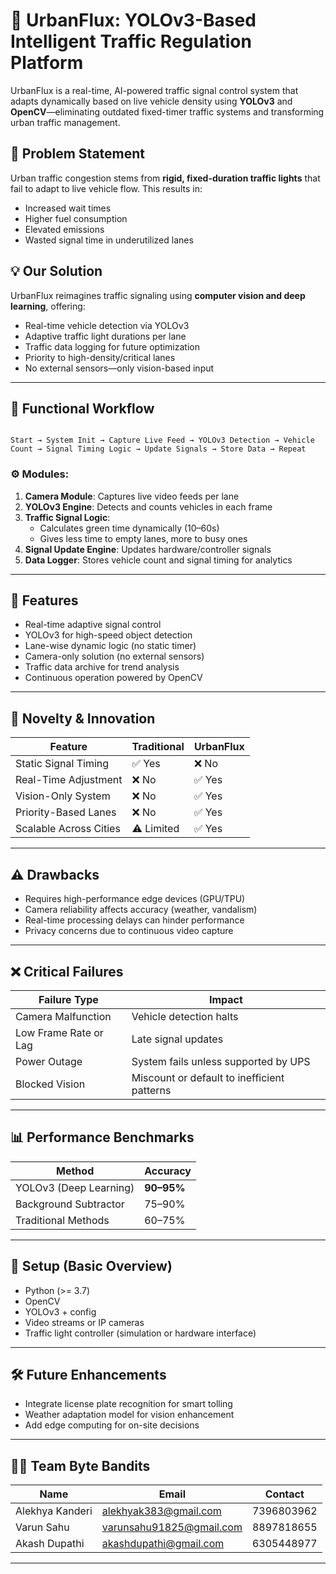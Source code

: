 
# 🚦 UrbanFlux: YOLOv3-Based Intelligent Traffic Regulation Platform

UrbanFlux is a real-time, AI-powered traffic signal control system that adapts dynamically based on live vehicle density using **YOLOv3** and **OpenCV**—eliminating outdated fixed-timer traffic systems and transforming urban traffic management.

## 📌 Problem Statement

Urban traffic congestion stems from **rigid, fixed-duration traffic lights** that fail to adapt to live vehicle flow. This results in:

* Increased wait times
* Higher fuel consumption
* Elevated emissions
* Wasted signal time in underutilized lanes

## 💡 Our Solution

UrbanFlux reimagines traffic signaling using **computer vision and deep learning**, offering:

* Real-time vehicle detection via YOLOv3
* Adaptive traffic light durations per lane
* Traffic data logging for future optimization
* Priority to high-density/critical lanes
* No external sensors—only vision-based input

---

## 🔧 Functional Workflow

```plaintext

Start → System Init → Capture Live Feed → YOLOv3 Detection → Vehicle Count → Signal Timing Logic → Update Signals → Store Data → Repeat

```

### ⚙️ Modules:

1. **Camera Module**: Captures live video feeds per lane
2. **YOLOv3 Engine**: Detects and counts vehicles in each frame
3. **Traffic Signal Logic**:
   * Calculates green time dynamically (10–60s)
   * Gives less time to empty lanes, more to busy ones
4. **Signal Update Engine**: Updates hardware/controller signals
5. **Data Logger**: Stores vehicle count and signal timing for analytics

---

## 🚀 Features

* Real-time adaptive signal control
* YOLOv3 for high-speed object detection
* Lane-wise dynamic logic (no static timer)
* Camera-only solution (no external sensors)
* Traffic data archive for trend analysis
* Continuous operation powered by OpenCV

---

## 🧪 Novelty & Innovation

| Feature                | Traditional | UrbanFlux |
| ---------------------- | ----------- | --------- |
| Static Signal Timing   | ✅ Yes       | ❌ No      |
| Real-Time Adjustment   | ❌ No        | ✅ Yes     |
| Vision-Only System     | ❌ No        | ✅ Yes     |
| Priority-Based Lanes   | ❌ No        | ✅ Yes     |
| Scalable Across Cities | ⚠️ Limited  | ✅ Yes     |

---

## ⚠️ Drawbacks

* Requires high-performance edge devices (GPU/TPU)
* Camera reliability affects accuracy (weather, vandalism)
* Real-time processing delays can hinder performance
* Privacy concerns due to continuous video capture

---

## ❌ Critical Failures

| Failure Type          | Impact                                      |
| --------------------- | ------------------------------------------- |
| Camera Malfunction    | Vehicle detection halts                     |
| Low Frame Rate or Lag | Late signal updates                         |
| Power Outage          | System fails unless supported by UPS        |
| Blocked Vision        | Miscount or default to inefficient patterns |

---

## 📊 Performance Benchmarks

| Method                 | Accuracy   |
| ---------------------- | ---------- |
| YOLOv3 (Deep Learning) | **90–95%** |
| Background Subtractor  | 75–90%     |
| Traditional Methods    | 60–75%     |

---

## 📌 Setup (Basic Overview)

* Python (>= 3.7)
* OpenCV
* YOLOv3 + config
* Video streams or IP cameras
* Traffic light controller (simulation or hardware interface)

---

## 🛠️ Future Enhancements

* Integrate license plate recognition for smart tolling
* Weather adaptation model for vision enhancement
* Add edge computing for on-site decisions

---

## 👨‍💻 Team Byte Bandits

| Name            | Email                                                       | Contact    |
| --------------- | ----------------------------------------------------------- | ---------- |
| Alekhya Kanderi | [alekhyak383@gmail.com](mailto:alekhyak383@gmail.com)       | 7396803962 |
| Varun Sahu      | [varunsahu91825@gmail.com](mailto:varunsahu91825@gmail.com) | 8897818655 |
| Akash Dupathi   | [akashdupathi@gmail.com](mailto:akashdupathi@gmail.com)     | 6305448977 |

---
